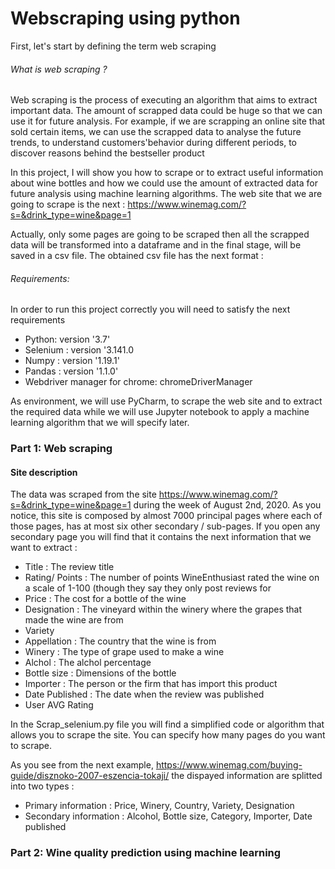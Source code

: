 # Webscraping using python
First, let's start by defining the term web scraping 
###### What is web scraping ? 
Web scraping is the process of executing an algorithm that aims to extract important data. The amount of scrapped data could be huge so that we can use it for future analysis. For example, if we are scrapping an online site that sold certain items, we can use the scrapped data to analyse the future trends, to understand customers'behavior during different periods, to discover reasons behind the bestseller product  

In this project, I will show you how to scrape or to extract useful information about wine bottles and how we could use the amount of extracted data for future analysis using machine learning algorithms. 
The web site that we are going to scrape is the next : https://www.winemag.com/?s=&drink_type=wine&page=1 

Actually, only some pages are going to be scraped then all the scrapped data will be transformed into a dataframe and in the final stage, will be saved in a csv file. 
The obtained csv file has the next format : 

###### Requirements: 
In order to run this project correctly you will need to satisfy the next requirements 
- Python: version '3.7'
- Selenium : version '3.141.0
- Numpy : version '1.19.1' 
- Pandas : version '1.1.0'
- Webdriver manager for chrome: chromeDriverManager 


As environment, we will use PyCharm, to scrape the web site and to extract the required data while we will use Jupyter notebook to apply a machine learning algorithm that we will specify later. 

### Part 1: Web scraping 

#### Site description 

The data was scraped from the site https://www.winemag.com/?s=&drink_type=wine&page=1 during the week of August 2nd, 2020. As you notice, this site is composed by almost 7000 principal pages where each of those pages, has at most six other secondary / sub-pages. If you open any secondary page you will find that it contains the next information that we want to extract : 
- Title : The review title 
- Rating/ Points : The number of points WineEnthusiast rated the wine on a scale of 1-100 (though they say they only post reviews for
- Price : The cost for a bottle of the wine
- Designation : The vineyard within the winery where the grapes that made the wine are from
- Variety 
- Appellation : The country that the wine is from
- Winery : The type of grape used to make a wine
- Alchol : The alchol percentage
- Bottle size : Dimensions of the bottle 
- Importer : The person or the firm that has import this product
- Date Published : The date when the review was published
- User AVG Rating 

In the Scrap_selenium.py file you will find a simplified code or algorithm that allows you to scrape the site. You can specify how many pages do you want to scrape.

As you see from the next example, https://www.winemag.com/buying-guide/disznoko-2007-eszencia-tokaji/ the dispayed information are splitted into two types : 
- Primary information : Price, Winery, Country, Variety, Designation
- Secondary information : Alcohol, Bottle size, Category, Importer, Date published

### Part 2: Wine quality prediction using machine learning 
